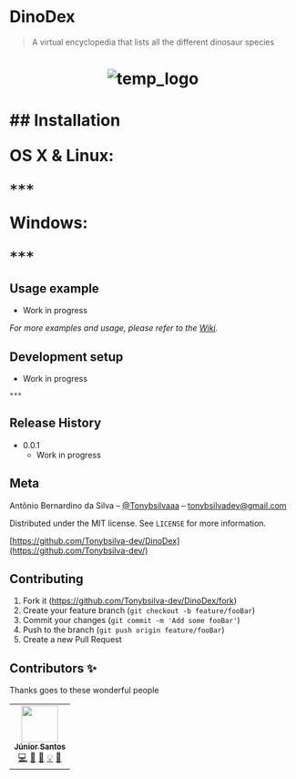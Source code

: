 # DinoDex
> A virtual encyclopedia that lists all the different dinosaur species
<h1 align="center">
<img src="https://i.imgur.com/0yYGjI9.png" alt="temp_logo">
<h1/>
## Installation

OS X & Linux:

```
***
```

Windows:

```
***
```

## Usage example

* Work in progress

 _For more examples and usage, please refer to the [Wiki][wiki]._

## Development setup

* Work in progress

```
***
```
## Release History

* 0.0.1
    * Work in progress

## Meta

Antônio Bernardino da Silva – [@Tonybsilvaaa](https://twitter.com/tonybsilvaaa) – tonybsilvadev@gmail.com

Distributed under the MIT license. See ``LICENSE`` for more information.

[https://github.com/Tonybsilva-dev/DinoDex](https://github.com/Tonybsilva-dev/)

## Contributing

1. Fork it (<https://github.com/Tonybsilva-dev/DinoDex/fork>)
2. Create your feature branch (`git checkout -b feature/fooBar`)
3. Commit your changes (`git commit -m 'Add some fooBar'`)
4. Push to the branch (`git push origin feature/fooBar`)
5. Create a new Pull Request

<!-- Markdown link & img dfn's -->
[wiki]: https://github.com/Tonybsilva-dev/DinoDex/wiki

## Contributors ✨

Thanks goes to these wonderful people

<!-- ALL-CONTRIBUTORS-LIST:START - Do not remove or modify this section -->
<!-- prettier-ignore-start -->
<!-- markdownlint-disable -->
<table>
  <tr>
    <td align="center"><a href="https://github.com/jrjuniorcg"><img src="https://avatars2.githubusercontent.com/u/24655967?s=460&v=4.png" width="64px;" alt=""/><br /><sub><b>Júnior Santos</b></sub></a><br /><a href="#" title="Code">💻</a> <a href="#" title="Maintenance">🚧</a> <a href="https://github.com/Tonybsilva-dev/DinoDex/commits?author=jrjuniorcg" title="Documentation">📖</a> <a href="#" title="Examples">💡</a> <a href="#" title="Design">🎨</a></td>
  </tr>
</table>

<!-- markdownlint-enable -->
<!-- prettier-ignore-end -->
<!-- ALL-CONTRIBUTORS-LIST:END -->
